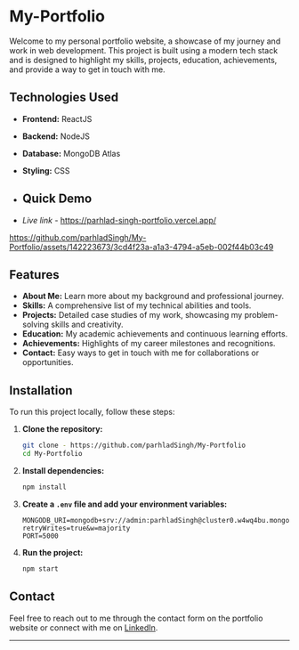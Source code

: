 # My-Portfolio

Welcome to my personal portfolio website, a showcase of my journey and work in web development. This project is built using a modern tech stack and is designed to highlight my skills, projects, education, achievements, and provide a way to get in touch with me.

## Technologies Used

- **Frontend:** ReactJS
- **Backend:** NodeJS
- **Database:** MongoDB Atlas
- **Styling:** CSS

- ## Quick Demo

- *Live link* - https://parhlad-singh-portfolio.vercel.app/

  

https://github.com/parhladSingh/My-Portfolio/assets/142223673/3cd4f23a-a1a3-4794-a5eb-002f44b03c49



## Features

- **About Me:** Learn more about my background and professional journey.
- **Skills:** A comprehensive list of my technical abilities and tools.
- **Projects:** Detailed case studies of my work, showcasing my    problem-solving skills and creativity.
- **Education:** My academic achievements and continuous learning efforts.
- **Achievements:** Highlights of my career milestones and recognitions.
- **Contact:** Easy ways to get in touch with me for collaborations or opportunities.

## Installation

To run this project locally, follow these steps:

1. **Clone the repository:**
    ```bash
    git clone - https://github.com/parhladSingh/My-Portfolio
    cd My-Portfolio
    ```

2. **Install dependencies:**
    ```bash
    npm install
    ```

3. **Create a `.env` file and add your environment variables:**
    ```plaintext
    MONGODB_URI=mongodb+srv://admin:parhladSingh@cluster0.w4wq4bu.mongodb.net/Contact?retryWrites=true&w=majority
    PORT=5000
    ```

4. **Run the project:**
    ```bash
    npm start
    ```


## Contact

Feel free to reach out to me through the contact form on the portfolio website or connect with me on [LinkedIn](https://www.linkedin.com/in/parhlad-singh).

---



